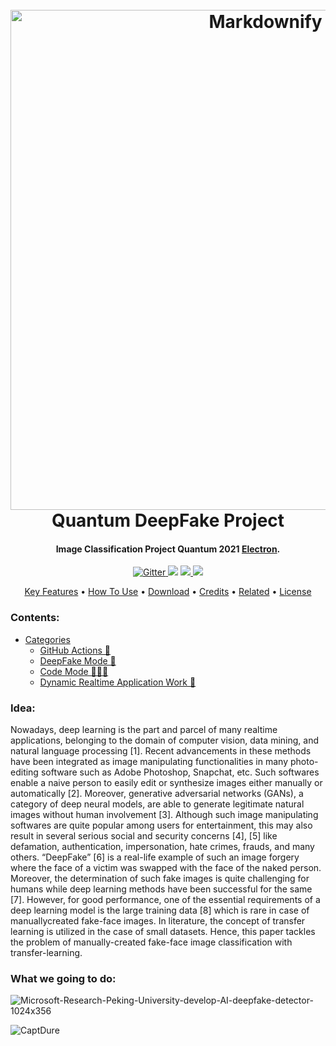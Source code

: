 <h1 align="center">
  <br>
  <a href="http://www.amitmerchant.com/electron-markdownify"><img src="https://user-images.githubusercontent.com/50198601/115344283-73413700-a1ad-11eb-80bc-36e8f62da31e.jpg" alt="Markdownify" width="800"></a>
  <br>
  Quantum DeepFake Project
  <br>
</h1>

<h4 align="center">Image Classification Project Quantum 2021 <a href="http://electron.atom.io" target="_blank">Electron</a>.</h4>

<p align="center">
  <a href="https://badge.fury.io/js/electron-markdownify">
    <img src="https://badge.fury.io/js/electron-markdownify.svg"
         alt="Gitter">
  </a>
  <a href="https://gitter.im/amitmerchant1990/electron-markdownify"><img src="https://badges.gitter.im/amitmerchant1990/electron-markdownify.svg"></a>
  <a href="https://saythanks.io/to/amitmerchant1990">
      <img src="https://img.shields.io/badge/SayThanks.io-%E2%98%BC-1EAEDB.svg">
  </a>
  <a href="https://www.paypal.me/AmitMerchant">
    <img src="https://img.shields.io/badge/$-donate-ff69b4.svg?maxAge=2592000&amp;style=flat">
  </a>
</p>

<p align="center">
  <a href="#key-features">Key Features</a> •
  <a href="#how-to-use">How To Use</a> •
  <a href="#download">Download</a> •
  <a href="#credits">Credits</a> •
  <a href="#related">Related</a> •
  <a href="#license">License</a>
</p>


### Contents:
  - [Categories](#categories)
      - [GitHub Actions 🤖](#github-actions-)
      - [DeepFake Mode 🚀](#game-mode-)
      - [Code Mode 👨🏽‍💻](#code-mode-)
      - [Dynamic Realtime Application Work 💫](#dynamic-realtime-)
### Idea:
Nowadays, deep learning is the part and parcel of many realtime applications, belonging to the domain of computer vision,
data mining, and natural language processing [1]. Recent
advancements in these methods have been integrated as image
manipulating functionalities in many photo-editing software
such as Adobe Photoshop, Snapchat, etc. Such softwares
enable a naive person to easily edit or synthesize images either
manually or automatically [2]. Moreover, generative adversarial networks (GANs), a category of deep neural models,
are able to generate legitimate natural images without human
involvement [3]. Although such image manipulating softwares
are quite popular among users for entertainment, this may also
result in several serious social and security concerns [4], [5]
like defamation, authentication, impersonation, hate crimes,
frauds, and many others. “DeepFake” [6] is a real-life example
of such an image forgery where the face of a victim was
swapped with the face of the naked person. Moreover, the
determination of such fake images is quite challenging for
humans while deep learning methods have been successful
for the same [7]. However, for good performance, one of
the essential requirements of a deep learning model is the
large training data [8] which is rare in case of manuallycreated fake-face images. In literature, the concept of transfer
learning is utilized in the case of small datasets. Hence, this
paper tackles the problem of manually-created fake-face image
classification with transfer-learning.

### What we going to do:
![Microsoft-Research-Peking-University-develop-AI-deepfake-detector-1024x356](https://user-images.githubusercontent.com/50198601/115345028-7db00080-a1ae-11eb-946f-0b0d0fb9c4f7.png)


![CaptDure](https://user-images.githubusercontent.com/50198601/115345106-96b8b180-a1ae-11eb-9635-a3751697ee28.PNG)
